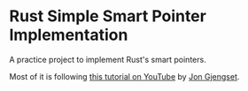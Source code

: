 # Rust Simple Smart Pointer Implementation

A practice project to implement Rust's smart pointers.

Most of it is following [this tutorial on YouTube](https://youtu.be/8O0Nt9qY_vo) by [Jon Gjengset](https://twitter.com/jonhoo).
